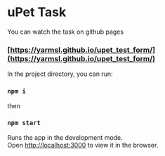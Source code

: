 # uPet Task

You can watch the task on github pages

### [https://yarmsl.github.io/upet_test_form/](https://yarmsl.github.io/upet_test_form/)

In the project directory, you can run:

### `npm i`

then

### `npm start`

Runs the app in the development mode.\
Open [http://localhost:3000](http://localhost:3000) to view it in the browser.
